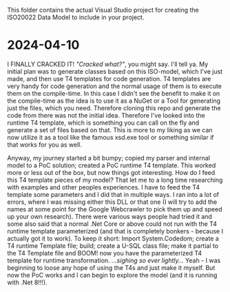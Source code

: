 This folder contains the actual Visual Studio project for creating the ISO20022 Data Model to include in your project.

# 2024-04-10
I FINALLY CRACKED IT! *"Cracked what?"*, you might say. I'll tell ya. My initial plan was to generate classes based on this ISO-model, which I've just made, and then use T4 templates for code generation. T4 templates are very handy for code generation and the normal usage of them is to execute them on the compile-time. In this case I didn't see the benefit to make it on the compile-time as the idea is to use it as a NuGet or a Tool for generating just the files, which you need. Therefore cloning this repo and generate the code from there was not the initial idea. Therefore I've looked into the runtime T4 template, which is something you can call on the fly and generate a set of files based on that. This is more to my liking as we can now utilize it as a tool like the famous xsd.exe tool or something similar if that works for you as well.

Anyway, my journey started a bit bumpy; copied my parser and internal model to a PoC solution; created a PoC runtime T4 template. This worked more or less out of the box, but now things got interesting. How do I feed this T4 template pieces of my model? That let me to a long time researching with examples and other peoples experiences. I have to feed the T4 template some parameters and I did that in multiple ways. I ran into a lot of errors, where I was missing either this DLL or that one (I will try to add the names at some point for the Google Webcrawler to pick them up and speed up your own research). There were various ways people had tried it and some also said that a normal .Net Core or above could not run with the T4 runtime template parameterized (and that is completely bonkers - because I actually got it to work). To keep it short: Import System.Codedom; create a T4 runtime Template file; build; create a U-SQL class file; make it partial to the T4 Template file and BOOM! now you have the parameterized T4 template for runtime transformation. *...sighing so ever lightly...* Yeah - I was beginning to loose any hope of using the T4s and just make it myself. But now the PoC works and I can begin to explore the model (and it is running with .Net 8!!!).